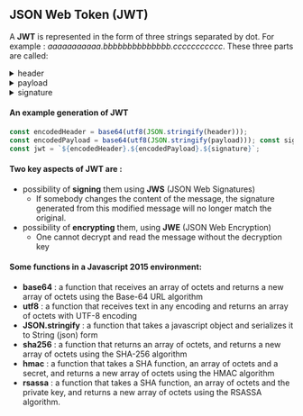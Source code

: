 ## JSON Web Token (JWT)


A **JWT** is represented in the form of three strings separated by dot. For example : *aaaaaaaaaaa.bbbbbbbbbbbbbb.ccccccccccc*. These three parts are called:  
<details>
  <summary>header</summary>
  
  * it is a JSON structure
  * ex : {"alg" : "HS256", "typ" : "JWT"}
  * for unencrypted JWTs, the header is simply {"alg" : "none"}
</details>
<details>
  <summary>payload</summary>
  
  * it is also a JSON structure
  * ex : {"sub" : "1234567890", "name" : "Test1", "admin" : true}
  * None of the claims are mandatory, although some of the claims have definite meanings. These specific claims are called **registered claims**.
  * Examples of registered claims:   
    * **iss** : issuer
    * **sub** : subject
    * **aud** : audience
    * **exp** : expiration (time)
    * **nbf** : not before (time)
    * **iat** : issued at (time)
    * **jti** : JWT ID
</details>
<details>
  <summary>signature</summary>
</details>

#### An example generation of JWT
```javascript
const encodedHeader = base64(utf8(JSON.stringify(header)));
const encodedPayload = base64(utf8(JSON.stringify(payload))); const signature = base64(hmac(`${encodedHeader}.${encodedPayload}`,secret, sha256));
const jwt = `${encodedHeader}.${encodedPayload}.${signature}`;
```

#### Two key aspects of JWT are :
* possibility of **signing** them using **JWS** (JSON Web Signatures) 
  * If somebody changes the content of the message, the signature generated from this modified message will no longer match the original.
* possibility of **encrypting** them, using **JWE** (JSON Web Encryption)
  * One cannot decrypt and read the message without the decryption key     
  
#### Some functions in a Javascript 2015 environment:   
* **base64** : a function that receives an array of octets and returns a new array of octets using the Base-64 URL algorithm
* **utf8** : a function that receives text in any encoding and returns an array of octets with UTF-8 encoding
* **JSON.stringify** : a function that takes a javascript object and serializes it to String (json) form
* **sha256** : a function that returns an array of octets, and returns a new array of octets using the SHA-256 algorithm
* **hmac** : a function that takes a SHA function, an array of octets and a secret, and returns a new array of octets using the HMAC algorithm
* **rsassa** : a function that takes a SHA function, an array of octets and the private key, and returns a new array of octets using the RSASSA algorithm.
